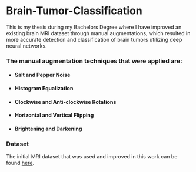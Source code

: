 # Brain-Tumor-Classification
This is my thesis during my Bachelors Degree where I have improved an existing brain MRI dataset through manual augmentations, which resulted in more accurate detection and classification of brain tumors utilizing deep neural networks.

### The manual augmentation techniques that were applied are:
* #### Salt and Pepper Noise
* #### Histogram Equalization
* #### Clockwise and Anti-clockwise Rotations
* #### Horizontal and Vertical Flipping
* #### Brightening and Darkening

### Dataset
The initial MRI dataset that was used and improved in this work can be found [here](https://www.kaggle.com/datasets/sartajbhuvaji/brain-tumor-classification-mri).